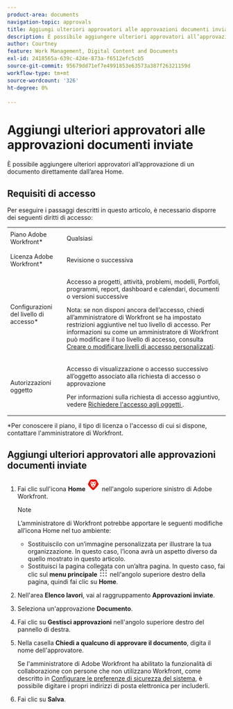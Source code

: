 ```yaml
---
product-area: documents
navigation-topic: approvals
title: Aggiungi ulteriori approvatori alle approvazioni documenti inviate
description: È possibile aggiungere ulteriori approvatori all’approvazione di un documento direttamente dall’area Home.
author: Courtney
feature: Work Management, Digital Content and Documents
exl-id: 2418565a-639c-424e-873a-f6512efc5cb5
source-git-commit: 95679dd71ef7e4991853e63573a387f26321159d
workflow-type: tm+mt
source-wordcount: '326'
ht-degree: 0%

---
```


# Aggiungi ulteriori approvatori alle approvazioni documenti inviate

È possibile aggiungere ulteriori approvatori all’approvazione di un documento direttamente dall’area Home.

## Requisiti di accesso

Per eseguire i passaggi descritti in questo articolo, è necessario disporre dei seguenti diritti di accesso:

<table style="table-layout:auto"> 
 <col> 
 <col> 
 <tbody> 
  <tr> 
   <td role="rowheader">Piano Adobe Workfront*</td> 
   <td> <p>Qualsiasi</p> </td> 
  </tr> 
  <tr> 
   <td role="rowheader">Licenza Adobe Workfront*</td> 
   <td> <p>Revisione o successiva</p> </td> 
  </tr> 
  <tr> 
   <td role="rowheader">Configurazioni del livello di accesso*</td> 
   <td> <p>Accesso a progetti, attività, problemi, modelli, Portfoli, programmi, report, dashboard e calendari, documenti o versioni successive</p> <p>Nota: se non disponi ancora dell’accesso, chiedi all’amministratore di Workfront se ha impostato restrizioni aggiuntive nel tuo livello di accesso. Per informazioni su come un amministratore di Workfront può modificare il tuo livello di accesso, consulta <a href="../../administration-and-setup/add-users/configure-and-grant-access/create-modify-access-levels.md" class="MCXref xref">Creare o modificare livelli di accesso personalizzati</a>.</p> </td> 
  </tr> 
  <tr> 
   <td role="rowheader">Autorizzazioni oggetto</td> 
   <td> <p>Accesso di visualizzazione o accesso successivo all’oggetto associato alla richiesta di accesso o approvazione </p> <p>Per informazioni sulla richiesta di accesso aggiuntivo, vedere <a href="../../workfront-basics/grant-and-request-access-to-objects/request-access.md" class="MCXref xref">Richiedere l'accesso agli oggetti </a>.</p> </td> 
  </tr> 
 </tbody> 
</table>

&#42;Per conoscere il piano, il tipo di licenza o l&#39;accesso di cui si dispone, contattare l&#39;amministratore di Workfront.

## Aggiungi ulteriori approvatori alle approvazioni documenti inviate

1. Fai clic sull&#39;icona **Home** ![](assets/home-icon-30x29.png) nell&#39;angolo superiore sinistro di Adobe Workfront.

   >[!NOTE]
   >
   >L’amministratore di Workfront potrebbe apportare le seguenti modifiche all’icona Home nel tuo ambiente:
   >
   >* Sostituiscilo con un’immagine personalizzata per illustrare la tua organizzazione. In questo caso, l’icona avrà un aspetto diverso da quello mostrato in questo articolo.
   >* Sostituisci la pagina collegata con un’altra pagina. In questo caso, fai clic sul **menu principale** ![](assets/main-menu-icon.png) nell&#39;angolo superiore destro della pagina, quindi fai clic su **Home**.

1. Nell&#39;area **Elenco lavori**, vai al raggruppamento **Approvazioni inviate**.

1. Seleziona un&#39;approvazione **Documento**.

1. Fai clic su **Gestisci approvazioni** nell&#39;angolo superiore destro del pannello di destra.
1. Nella casella **Chiedi a qualcuno di approvare il documento**, digita il nome dell&#39;approvatore.

   Se l&#39;amministratore di Adobe Workfront ha abilitato la funzionalità di collaborazione con persone che non utilizzano Workfront, come descritto in [Configurare le preferenze di sicurezza del sistema](../../administration-and-setup/manage-workfront/security/configure-security-preferences.md), è possibile digitare i propri indirizzi di posta elettronica per includerli.

1. Fai clic su **Salva**.
